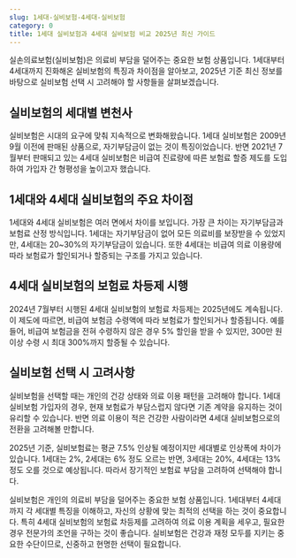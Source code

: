 ```yaml
---
slug: 1세대-실비보험-4세대-실비보험
category: 0
title: 1세대 실비보험과 4세대 실비보험 비교 2025년 최신 가이드
---
```


실손의료보험(실비보험)은 의료비 부담을 덜어주는 중요한 보험 상품입니다. 1세대부터 4세대까지 진화해온 실비보험의 특징과 차이점을 알아보고, 2025년 기준 최신 정보를 바탕으로 실비보험 선택 시 고려해야 할 사항들을 살펴보겠습니다.

## 실비보험의 세대별 변천사

실비보험은 시대의 요구에 맞춰 지속적으로 변화해왔습니다. 1세대 실비보험은 2009년 9월 이전에 판매된 상품으로, 자기부담금이 없는 것이 특징이었습니다. 반면 2021년 7월부터 판매되고 있는 4세대 실비보험은 비급여 진료량에 따른 보험료 할증 제도를 도입하여 가입자 간 형평성을 높이고자 했습니다.

## 1세대와 4세대 실비보험의 주요 차이점

1세대와 4세대 실비보험은 여러 면에서 차이를 보입니다. 가장 큰 차이는 자기부담금과 보험료 산정 방식입니다. 1세대는 자기부담금이 없어 모든 의료비를 보장받을 수 있었지만, 4세대는 20~30%의 자기부담금이 있습니다. 또한 4세대는 비급여 의료 이용량에 따라 보험료가 할인되거나 할증되는 구조를 가지고 있습니다.

## 4세대 실비보험의 보험료 차등제 시행

2024년 7월부터 시행된 4세대 실비보험의 보험료 차등제는 2025년에도 계속됩니다. 이 제도에 따르면, 비급여 보험금 수령액에 따라 보험료가 할인되거나 할증됩니다. 예를 들어, 비급여 보험금을 전혀 수령하지 않은 경우 5% 할인을 받을 수 있지만, 300만 원 이상 수령 시 최대 300%까지 할증될 수 있습니다.

## 실비보험 선택 시 고려사항

실비보험을 선택할 때는 개인의 건강 상태와 의료 이용 패턴을 고려해야 합니다. 1세대 실비보험 가입자의 경우, 현재 보험료가 부담스럽지 않다면 기존 계약을 유지하는 것이 유리할 수 있습니다. 반면 의료 이용이 적은 건강한 사람이라면 4세대 실비보험으로의 전환을 고려해볼 만합니다.

2025년 기준, 실비보험료는 평균 7.5% 인상될 예정이지만 세대별로 인상폭에 차이가 있습니다. 1세대는 2%, 2세대는 6% 정도 오르는 반면, 3세대는 20%, 4세대는 13% 정도 오를 것으로 예상됩니다. 따라서 장기적인 보험료 부담을 고려하여 선택해야 합니다.

실비보험은 개인의 의료비 부담을 덜어주는 중요한 보험 상품입니다. 1세대부터 4세대까지 각 세대별 특징을 이해하고, 자신의 상황에 맞는 최적의 선택을 하는 것이 중요합니다. 특히 4세대 실비보험의 보험료 차등제를 고려하여 의료 이용 계획을 세우고, 필요한 경우 전문가의 조언을 구하는 것이 좋습니다. 실비보험은 건강과 재정 모두를 지키는 중요한 수단이므로, 신중하고 현명한 선택이 필요합니다.